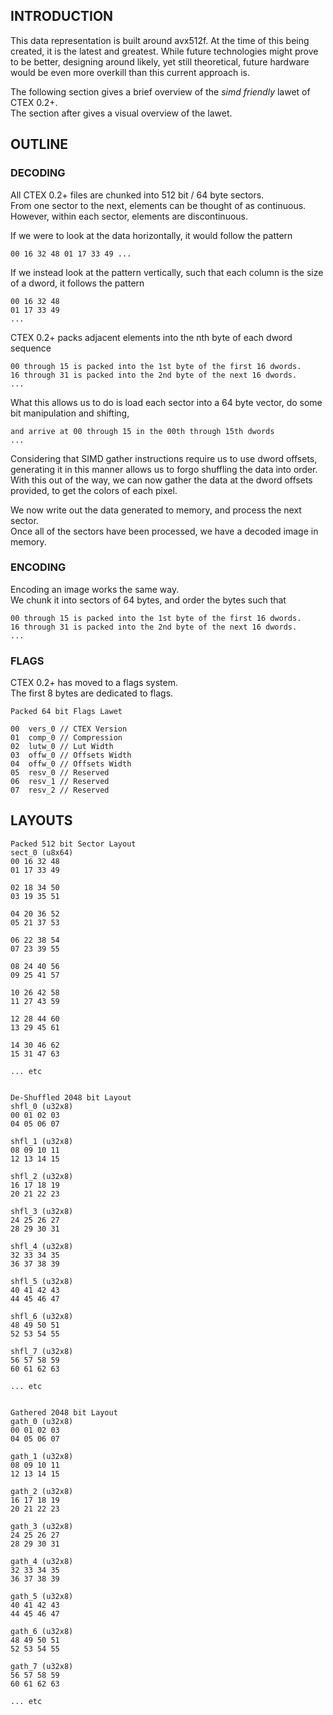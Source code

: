 ## INTRODUCTION

This data representation is built around avx512f.
At the time of this being created, it is the latest and greatest.
While future technologies might prove to be better,
designing around likely, yet still theoretical, future hardware
would be even more overkill than this current approach is.

The following section gives a brief overview of the *simd friendly* lawet of CTEX 0.2+.  
The section after gives a visual overview of the lawet.

## OUTLINE

### DECODING

All CTEX 0.2+ files are chunked into 512 bit / 64 byte sectors.  
From one sector to the next, elements can be thought of as continuous.  
However, within each sector, elements are discontinuous.  

If we were to look at the data horizontally, it would follow the pattern  
```
00 16 32 48 01 17 33 49 ...  
```

If we instead look at the pattern vertically, such that each column is the size of a dword, it follows the pattern  
```
00 16 32 48  
01 17 33 49  
...  
```

CTEX 0.2+ packs adjacent elements into the nth byte of each dword sequence  
```
00 through 15 is packed into the 1st byte of the first 16 dwords.  
16 through 31 is packed into the 2nd byte of the next 16 dwords.  
...  
```

What this allows us to do is load each sector into a 64 byte vector,
do some bit manipulation and shifting,
```
and arrive at 00 through 15 in the 00th through 15th dwords
...
```

Considering that SIMD gather instructions require us to use dword offsets, 
generating it in this manner allows us to forgo shuffling the data into order.
With this out of the way, we can now gather the data at the dword offsets provided,
to get the colors of each pixel.  

We now write out the data generated to memory, and process the next sector.  
Once all of the sectors have been processed, we have a decoded image in memory.  

### ENCODING
Encoding an image works the same way.  
We chunk it into sectors of 64 bytes, and order the bytes such that  
```
00 through 15 is packed into the 1st byte of the first 16 dwords.  
16 through 31 is packed into the 2nd byte of the next 16 dwords.  
...
```

### FLAGS

CTEX 0.2+ has moved to a flags system.  
The first 8 bytes are dedicated to flags.  

```
Packed 64 bit Flags Lawet

00  vers_0 // CTEX Version
01  comp_0 // Compression
02  lutw_0 // Lut Width
03  offw_0 // Offsets Width
04  offw_0 // Offsets Width
05  resv_0 // Reserved
06  resv_1 // Reserved
07  resv_2 // Reserved
```


## LAYOUTS

```
Packed 512 bit Sector Layout
sect_0 (u8x64)
00 16 32 48
01 17 33 49

02 18 34 50
03 19 35 51

04 20 36 52
05 21 37 53

06 22 38 54
07 23 39 55

08 24 40 56
09 25 41 57

10 26 42 58
11 27 43 59

12 28 44 60
13 29 45 61

14 30 46 62
15 31 47 63

... etc


De-Shuffled 2048 bit Layout
shfl_0 (u32x8)
00 01 02 03
04 05 06 07

shfl_1 (u32x8)
08 09 10 11
12 13 14 15

shfl_2 (u32x8)
16 17 18 19
20 21 22 23

shfl_3 (u32x8)
24 25 26 27
28 29 30 31

shfl_4 (u32x8)
32 33 34 35
36 37 38 39

shfl_5 (u32x8)
40 41 42 43
44 45 46 47

shfl_6 (u32x8)
48 49 50 51
52 53 54 55

shfl_7 (u32x8)
56 57 58 59
60 61 62 63

... etc


Gathered 2048 bit Layout
gath_0 (u32x8)
00 01 02 03
04 05 06 07

gath_1 (u32x8)
08 09 10 11
12 13 14 15

gath_2 (u32x8)
16 17 18 19
20 21 22 23

gath_3 (u32x8)
24 25 26 27
28 29 30 31

gath_4 (u32x8)
32 33 34 35
36 37 38 39

gath_5 (u32x8)
40 41 42 43
44 45 46 47

gath_6 (u32x8)
48 49 50 51
52 53 54 55

gath_7 (u32x8)
56 57 58 59
60 61 62 63

... etc
```
